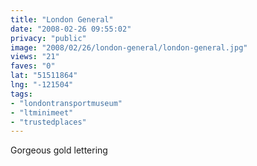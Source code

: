 ```yaml
---
title: "London General"
date: "2008-02-26 09:55:02"
privacy: "public"
image: "2008/02/26/london-general/london-general.jpg"
views: "21"
faves: "0"
lat: "51511864"
lng: "-121504"
tags:
- "londontransportmuseum"
- "ltminimeet"
- "trustedplaces"
---
```

Gorgeous gold lettering
